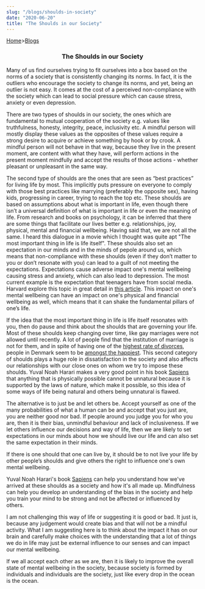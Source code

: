 ```yaml
---
slug: "/blogs/shoulds-in-society"
date: "2020-06-20"
title: "The Shoulds in our Society"
---
```


[Home](/)>[Blogs](/blogs)

### <p align="center">The Shoulds in our Society</p>

Many of us find ourselves trying to fit ourselves into a box based on the norms of a society that is consistently changing its norms. In fact, it is the outliers who encourage the society to change its norms, and yet, being an outlier is not easy. It comes at the cost of a perceived non-compliance with the society which can lead to social pressure which can cause stress, anxiety or even depression.

There are two types of shoulds in our society, the ones which are fundamental to mutual cooperation of the society e.g. values like truthfulness, honesty, integrity, peace, inclusivity etc. A mindful person will mostly display these values as the opposites of these values require a strong desire to acquire or achieve something by hook or by crook. A mindful person will not behave in that way, because they live in the present moment, are content with what they have, will perform actions in the present moment mindfully and accept the results of those actions - whether pleasant or unpleasant in the same way. 

The second type of shoulds are the ones that are seen as “best practices” for living life by most. This implicitly puts pressure on everyone to comply with those best practices like marrying (preferably the opposite sex), having kids, progressing in career, trying to reach the top etc. These shoulds are based on assumptions about what is important in life, even though there isn’t a universal definition of what is important in life or even the meaning of life. From research and books on psychology, it can be inferred that there are some things that facilitate our lives better e.g. relationships, joy, physical, mental and financial wellbeing. Having said that, we are not all the same. I heard this dialogue in a movie which I thought was quite apt "The most important thing in life is life itself". These shoulds also set an expectation in our minds and in the minds of pepole around us, which means that non-compliance with these shoulds (even if they don’t matter to you or don’t resonate with you) can lead to a guilt of not meeting the expectations. Expectations cause adverse impact one's mental wellbeing causing stress and anxiety, which can also lead to depression. The most current example is the expectation that teenagers have from social media. Harvard explore this topic in great detail in [this article](https://www.gse.harvard.edu/news/uk/17/12/social-media-and-teen-anxiety). This impact on one's mental wellbeing can have an impact on one's physical and financial wellbeing as well, which means that it can shake the fundamental pillars of one’s life. 

If the idea that the most important thing in life is life itself resonates with you, then do pause and think about the shoulds that are governing your life. Most of these shoulds keep changing over time, like gay marriages were not allowed until recently. A lot of people find that the institution of marriage is not for them, and in spite of having one of the [highest rate of divorces](https://www.dst.dk/en/Statistik/emner/befolkning-og-valg/vielser-og-skilsmisser/skilsmisser), people in Denmark seem to be [amongst the happiest](https://denmark.dk/people-and-culture/happiness). This second category of shoulds plays a huge role in dissatisfaction in the society and also affects our relationships with our close ones on whom we try to impose these shoulds. Yuval Noah Harari makes a very good point in his book [Sapiens](https://www.goodreads.com/book/show/23692271-sapiens) that anything that is physically possible cannot be unnatural because it is supported by the laws of nature, which make it possible, so this idea of some ways of life being natural and others being unnatural is flawed. 

The alternative is to just be and let others be. Accept yourself as one of the many probabilities of what a human can be and accept that you just are, you are neither good nor bad. If people around you judge you for who you are, then it is their bias, unmindful behaviour and lack of inclusiveness. If we let others influence our decisions and way of life, then we are likely to set expectations in our minds about how we should live our life and can also set the same expectation in their minds.    

If there is one should that one can live by, it should be to not live your life by other people’s shoulds and give others the right to influence one's own mental wellbeing. 

Yuval Noah Harari's book [Sapiens](https://www.goodreads.com/book/show/23692271-sapiens) can help you understand how we've arrived at these shoulds as a society and how it's all made up. Mindfulness can help you develop an understanding of the bias in the society and help you train your mind to be strong and not be affected or influenced by others.

I am not challenging this way of life or suggesting it is good or bad. It just is, because any judgement would create bias and that will not be a mindful activity. What I am suggesting here is to think about the impact it has on our brain and carefully make choices with the understanding that a lot of things we do in life may just be external influence to our senses and can impact our mental wellbeing. 

 If we all accept each other as we are, then it is likely to improve the overall state of mental wellbeing in the society, because society is formed by individuals and individuals are the society, just like every drop in the ocean is the ocean. 